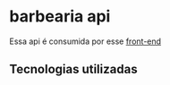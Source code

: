 # barbearia api

<p>Essa api é consumida por esse <a href=''>front-end</a>

## Tecnologias utilizadas

<div>
  <img src='' />
  <img src='' />
</div>
